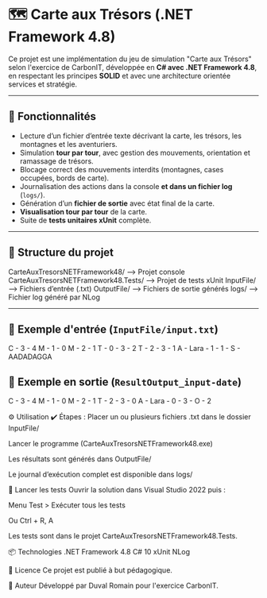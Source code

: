 # 🗺️ Carte aux Trésors (.NET Framework 4.8)

Ce projet est une implémentation du jeu de simulation "Carte aux Trésors" selon l'exercice de CarbonIT, développée en **C# avec .NET Framework 4.8**, en respectant les principes **SOLID** et avec une architecture orientée services et stratégie.

---

## 🚀 Fonctionnalités

- Lecture d’un fichier d’entrée texte décrivant la carte, les trésors, les montagnes et les aventuriers.
- Simulation **tour par tour**, avec gestion des mouvements, orientation et ramassage de trésors.
- Blocage correct des mouvements interdits (montagnes, cases occupées, bords de carte).
- Journalisation des actions dans la console **et dans un fichier log** (`logs/`).
- Génération d’un **fichier de sortie** avec état final de la carte.
- **Visualisation tour par tour** de la carte.
- Suite de **tests unitaires xUnit** complète.

---

## 🧪 Structure du projet

CarteAuxTresorsNETFramework48/ --> Projet console
CarteAuxTresorsNETFramework48.Tests/ --> Projet de tests xUnit
InputFile/ --> Fichiers d’entrée (.txt)
OutputFile/ --> Fichiers de sortie générés
logs/ --> Fichier log généré par NLog

---

## 📝 Exemple d'entrée (`InputFile/input.txt`)

C - 3 - 4
M - 1 - 0
M - 2 - 1
T - 0 - 3 - 2
T - 2 - 3 - 1
A - Lara - 1 - 1 - S - AADADAGGA

## 📝 Exemple en sortie (`ResultOutput_input-date`)
C - 3 - 4
M - 1 - 0
M - 2 - 1
T - 2 - 3 - 0
A - Lara - 0 - 3 - O - 2


⚙️ Utilisation
✔️ Étapes :
Placer un ou plusieurs fichiers .txt dans le dossier InputFile/

Lancer le programme (CarteAuxTresorsNETFramework48.exe)

Les résultats sont générés dans OutputFile/

Le journal d’exécution complet est disponible dans logs/

🧪 Lancer les tests
Ouvrir la solution dans Visual Studio 2022 puis :

Menu Test > Exécuter tous les tests

Ou Ctrl + R, A

Les tests sont dans le projet CarteAuxTresorsNETFramework48.Tests.

📦 Technologies
.NET Framework 4.8
C# 10
xUnit
NLog

🔐 Licence
Ce projet est publié à but pédagogique.

🙌 Auteur
Développé par Duval Romain pour l'exercice CarbonIT.
